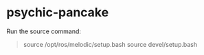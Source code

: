 # psychic-pancake

Run the source command:
>source /opt/ros/melodic/setup.bash
>source devel/setup.bash